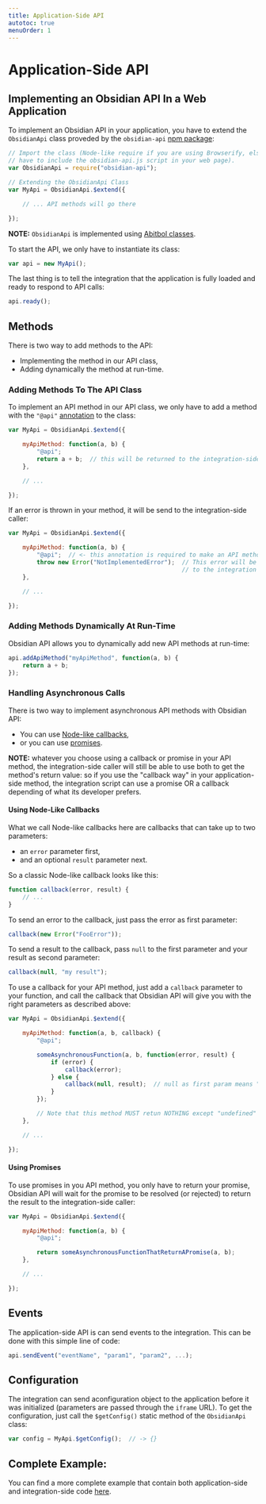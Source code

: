 ```yaml
---
title: Application-Side API
autotoc: true
menuOrder: 1
---
```


# Application-Side API

## Implementing an Obsidian API In a Web Application

To implement an Obsidian API in your application, you have to extend the
`ObsidianApi` class proveded by the `obsidian-api` [npm package][npm-package]:

```javascript
// Import the class (Node-like require if you are using Browserify, else you
// have to include the obsidian-api.js script in your web page).
var ObsidianApi = require("obsidian-api");

// Extending the ObsidianApi Class
var MyApi = ObsidianApi.$extend({

    // ... API methods will go there

});
```

__NOTE:__ `ObsidianApi` is implemented using [Abitbol classes][abitbol].

To start the API, we only have to instantiate its class:

```javascript
var api = new MyApi();
```

The last thing is to tell the integration that the application is fully loaded
and ready to respond to API calls:

```javascript
api.ready();
```

## Methods

There is two way to add methods to the API:

* Implementing the method in our API class,
* Adding dynamically the method at run-time.

### Adding Methods To The API Class

To implement an API method in our API class, we only have to add a method with
the `"@api"` [annotation][] to the class:

```javascript
var MyApi = ObsidianApi.$extend({

    myApiMethod: function(a, b) {
        "@api";
        return a + b;  // this will be returned to the integration-side caller
    },

    // ...

});
```

If an error is thrown in your method, it will be send to the integration-side
caller:

```javascript
var MyApi = ObsidianApi.$extend({

    myApiMethod: function(a, b) {
        "@api";  // <- this annotation is required to make an API method
        throw new Error("NotImplementedError");  // This error will be send
                                                 // to the integration
    },

    // ...

});
```

### Adding Methods Dynamically At Run-Time

Obsidian API allows you to dynamically add new API methods at run-time:

```javascript
api.addApiMethod("myApiMethod", function(a, b) {
    return a + b;
});
```

### Handling Asynchronous Calls

There is two way to implement asynchronous API methods with Obsidian API:

* You can use [Node-like callbacks][node-cb],
* or you can use [promises][].

__NOTE:__ whatever you choose using a callback or promise in your API method,
the integration-side caller will still be able to use both to get the method's
return value: so if you use the "callback way" in your application-side method,
the integration script can use a promise OR a callback depending of what its
developer prefers.

#### Using Node-Like Callbacks

What we call Node-like callbacks here are callbacks that can take up to two
parameters:

* an `error` parameter first,
* and an optional `result` parameter next.

So a classic Node-like callback looks like this:

```javascript
function callback(error, result) {
    // ...
}
```

To send an error to the callback, just pass the error as first parameter:

```javascript
callback(new Error("FooError"));
```

To send a result to the callback, pass `null` to the first parameter and your
result as second parameter:

```javascript
callback(null, "my result");
```

To use a callback for your API method, just add a `callback` parameter to your
function, and call the callback that Obsidian API will give you with the right
parameters as described above:

```javascript
var MyApi = ObsidianApi.$extend({

    myApiMethod: function(a, b, callback) {
        "@api";

        someAsynchronousFunction(a, b, function(error, result) {
            if (error) {
                callback(error);
            } else {
                callback(null, result);  // null as first param means "no error"
            }
        });

        // Note that this method MUST retun NOTHING except "undefined"
    },

    // ...

});
```

#### Using Promises

To use promises in you API method, you only have to return your promise,
Obsidian API will wait for the promise to be resolved (or rejected) to return
the result to the integration-side caller:

```javascript
var MyApi = ObsidianApi.$extend({

    myApiMethod: function(a, b) {
        "@api";

        return someAsynchronousFunctionThatReturnAPromise(a, b);
    },

    // ...

});
```


## Events

The application-side API is can send events to the integration. This can be
done with this simple line of code:

```javascript
api.sendEvent("eventName", "param1", "param2", ...);
```


## Configuration

The integration can send aconfiguration object to the application before it was
initialized (parameters are passed through the `iframe` URL). To get the
configuration, just call the `$getConfig()` static method of the `ObsidianApi`
class:

```javascript
var config = MyApi.$getConfig();  // -> {}
```

## Complete Example:

You can find a more complete example that contain both application-side and
integration-side code [here](./example.html).


[npm-package]: https://www.npmjs.com/package/obsidian-api
[abitbol]: https://wanadev.github.io/abitbol/
[annotation]: https://wanadev.github.io/abitbol/using-abitbol.html#annotations
[node-cb]: http://fredkschott.com/post/2014/03/understanding-error-first-callbacks-in-node-js/
[promises]: https://developer.mozilla.org/en-US/docs/Web/JavaScript/Reference/Global_Objects/Promise
